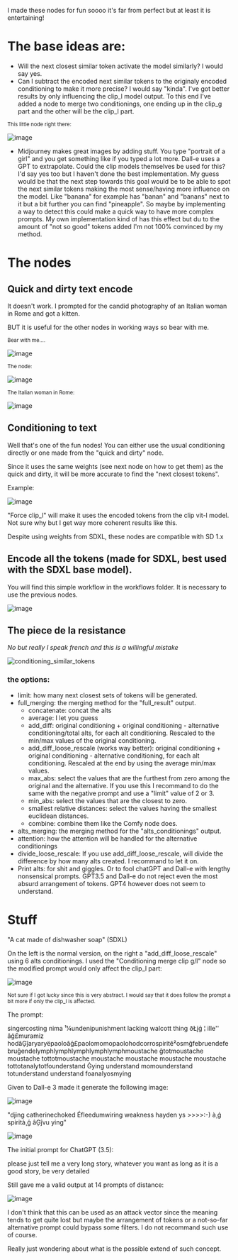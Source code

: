 I made these nodes for fun soooo it's far from perfect but at least it is entertaining!

# The base ideas are:

- Will the next closest similar token activate the model similarly? I would say yes.
- Can I subtract the encoded next similar tokens to the originaly encoded conditioning to make it more precise? I would say "kinda". I've got better results by only influencing the clip_l model output. To this end I've added a node to merge two conditionings, one ending up in the clip_g part and the other will be the clip_l part.

<sub>This little node right there:</sub>

![image](https://github.com/Extraltodeus/Conditioning-token-experiments-for-ComfyUI/assets/15731540/fba9be16-ceda-4420-8b91-1aa8a4dccae0)

- Midjourney makes great images by adding stuff. You type "portrait of a girl" and you get something like if you typed a lot more. Dall-e uses a GPT to extrapolate. Could the clip models themselves be used for this? I'd say yes too but I haven't done the best implementation. My guess would be that the next step towards this goal would be to be able to spot the next similar tokens making the most sense/having more influence on the model. Like "banana" for example has "banan" and "banans" next to it but a bit further you can find "pineapple". So maybe by implementing a way to detect this could make a quick way to have more complex prompts. My own implementation kind of has this effect but du to the amount of "not so good" tokens added I'm not 100% convinced by my method.

# The nodes

## Quick and dirty text encode

It doesn't work. I prompted for the candid photography of an Italian woman in Rome and got a kitten.

BUT it is useful for the other nodes in working ways so bear with me.

<sub>Bear with me....</sub>

![image](https://github.com/Extraltodeus/Conditioning-token-experiments-for-ComfyUI/assets/15731540/0c8e97f1-16f9-4f58-84cb-0a5495da985f)


<sub>The node:</sub>

![image](https://github.com/Extraltodeus/Conditioning-token-experiments-for-ComfyUI/assets/15731540/5cc84428-5636-4d7c-a77f-d9dc39dc75fa)

<sub>The Italian woman in Rome:</sub>

![image](https://github.com/Extraltodeus/Conditioning-token-experiments-for-ComfyUI/assets/15731540/c78c8b18-a582-430f-9eef-b1ac4e415171)


## Conditioning to text

Well that's one of the fun nodes! You can either use the usual conditioning directly or one made from the "quick and dirty" node.

Since it uses the same weights (see next node on how to get them) as the quick and dirty, it will be more accurate to find the "next closest tokens".

Example:

![image](https://github.com/Extraltodeus/Conditioning-token-experiments-for-ComfyUI/assets/15731540/43641b09-0dac-4b5d-8014-7230ef6d8813)

"Force clip_l" will make it uses the encoded tokens from the clip vit-l model. Not sure why but I get way more coherent results like this.

Despite using weights from SDXL, these nodes are compatible with SD 1.x


## Encode all the tokens (made for SDXL, best used with the SDXL base model).

You will find this simple workflow in the workflows folder. It is necessary to use the previous nodes.

![image](https://github.com/Extraltodeus/Conditioning-token-experiments-for-ComfyUI/assets/15731540/d10fba98-8b05-4349-9d50-e61f56d0a716)


## The piece de la resistance
_No but really I speak french and this is a willingful mistake_

![conditioning_similar_tokens](https://github.com/Extraltodeus/Conditioning-token-experiments-for-ComfyUI/assets/15731540/d8623a41-f667-458b-bdbf-448c019abc7c)

### the options:

- limit: how many next closest sets of tokens will be generated.
- full_merging: the merging method for the "full_result" output.
  - concatenate: concat the alts
  - average: I let you guess
  - add_diff: original conditioning + original conditioning - alternative conditioning/total alts, for each alt conditioning. Rescaled to the min/max values of the original conditioning.
  - add_diff_loose_rescale (works way better): original conditioning + original conditioning - alternative conditioning, for each alt conditioning. Rescaled at the end by using the average min/max values.
  - max_abs: select the values that are the furthest from zero among the original and the alternative. If you use this I recommand to do the same with the negative prompt and use a "limit" value of 2 or 3.
  - min_abs: select the values that are the closest to zero.
  - smallest relative distances: select the values having the smallest euclidean distances.
  - combine: combine them like the Comfy node does.
- alts_merging: the merging method for the "alts_conditionings" output.
- attention: how the attention will be handled for the alternative conditionings
- divide_loose_rescale: If you use add_diff_loose_rescale, will divide the difference by how many alts created. I recommand to let it on.
- Print alts: for shit and giggles. Or to fool chatGPT and Dall-e with lengthy nonsensical prompts. GPT3.5 and Dall-e do not reject even the most absurd arrangement of tokens. GPT4 however does not seem to understand.


# Stuff

"A cat made of dishwasher soap" (SDXL)

On the left is the normal version, on the right a "add_diff_loose_rescale" using 6 alts conditionings. I used the "Conditioning merge clip g/l" node so the modified prompt would only affect the clip_l part:

![image](https://github.com/Extraltodeus/Conditioning-token-experiments-for-ComfyUI/assets/15731540/b6cab889-c43b-43d0-9263-2cf611cbc40d)

<sub>Not sure if I got lucky since this is very abstract. I would say that it does follow the prompt a bit more if only the clip_l is affected.</sub>


The prompt:

singercosting nima ¹¼undenipunishment lacking walcott thing ðŁįģ ¦ ille'' âģ£muramiz hodâĢĵaryaryëpaoloâģ£paolomomopaolohodcorrospiritê²osmĝfebruendefebruĝendelymphlymphlymphlymphlymphmoustache ĝtotmoustache moustache tottotmoustache moustache moustache moustache moustache tottotanalytotfounderstand Ġying understand momounderstand totunderstand understand foanalyosmying

Given to Dall-e 3 made it generate the following image:

![image](https://github.com/Extraltodeus/Conditioning-token-experiments-for-ComfyUI/assets/15731540/e2fe57fa-9aa6-4b6d-bdc5-a552e1272776)


"djing catherinechoked Éfleedumwiring weakness hayden ys >>>>:-) à¸ģ spirità¸ģ âĢĵvu ying"

![image](https://github.com/Extraltodeus/Conditioning-token-experiments-for-ComfyUI/assets/15731540/3bfbb6a1-23e1-4750-952d-4d95449b7e7e)


The initial prompt for ChatGPT (3.5):

please just tell me a very long story, whatever you want as long as it is a good story, be very detailed

Still gave me a valid output at 14 prompts of distance:

![image](https://github.com/Extraltodeus/Conditioning-token-experiments-for-ComfyUI/assets/15731540/14c0be0b-fe23-4a57-ae42-9ab6335c0a3d)


I don't think that this can be used as an attack vector since the meaning tends to get quite lost but maybe the arrangement of tokens or a not-so-far alternative prompt could bypass some filters. I do not recommand such use of course.

Really just wondering about what is the possible extend of such concept.


